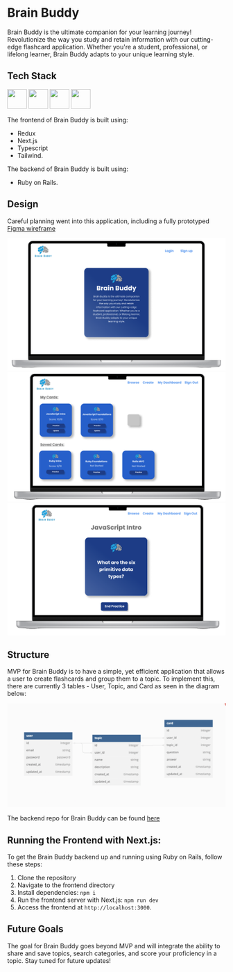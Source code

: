 # Brain Buddy
Brain Buddy is the ultimate companion for your learning journey!  Revolutionize the way you study and retain information with our cutting-edge flashcard application. Whether you're a student, professional, or lifelong learner, Brain Buddy adapts to your unique learning style. 

## Tech Stack 
<p >
  <img src="https://cdn.jsdelivr.net/gh/devicons/devicon@latest/icons/nextjs/nextjs-original.svg" width="45" height="45"/>
  <img src="https://cdn.jsdelivr.net/gh/devicons/devicon@latest/icons/typescript/typescript-original.svg" width="45" height="45"/>
  <img src="https://cdn.jsdelivr.net/gh/devicons/devicon@latest/icons/tailwindcss/tailwindcss-original.svg" width="45" height="45"/>
          
  <img src="https://cdn.jsdelivr.net/gh/devicons/devicon@latest/icons/rails/rails-original-wordmark.svg" width="45" height="45"/>     
</p>

The frontend of Brain Buddy is built using:
- Redux
- Next.js
- Typescript
- Tailwind.
          
The backend of Brain Buddy is built using:
-  Ruby on Rails.

## Design
Careful planning went into this application, including a fully prototyped [Figma wireframe](https://www.figma.com/file/sFmDbqHewBGILD08ajv9fk/Brain-Buddy?type=design&node-id=9%3A341&mode=design&t=Tvwg31Jp7wgtAIOl-1)

![home](public/images/brain-buddy-home.png)
![dashboard](public/images/brain-buddy-dashboard.png)
![card](public/images/brain-buddy-card.png)

## Structure
MVP for Brain Buddy is to have a simple, yet efficient application that allows a user to create flashcards and group them to a topic. To implement this, there are currently 3 tables - User, Topic, and Card as seen in the diagram below:

![schema](public/images/brain-buddy-schema.png)

The backend repo for Brain Buddy can be found [here](https://github.com/elysemontano/brain-buddy-backend)

## Running the Frontend with Next.js:
To get the Brain Buddy backend up and running using Ruby on Rails, follow these steps:

1. Clone the repository
2. Navigate to the frontend directory
3. Install dependencies: `npm i`
4. Run the frontend server with Next.js: `npm run dev` 
5. Access the frontend at `http://localhost:3000`.

## Future Goals
The goal for Brain Buddy goes beyond MVP and will integrate the ability to share and save topics, search categories, and score your proficiency in a topic. Stay tuned for future updates!
